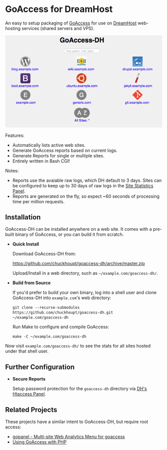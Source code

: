 GoAccess for DreamHost
======================

An easy to setup packaging of [GoAccess](https://goaccess.io) for use on [DreamHost](https://www.dreamhost.com) web-hosting
services (shared servers and VPS).

![MacDown Screenshot](screenshot.png)

Features:

- Automatically lists active web sites.
- Generate GoAccess reports based on current logs.
- Generate Reports for single or multiple sites.
- Entirely written in Bash CGI!

Notes:

- Reports use the avaiable raw logs, which DH default to 3 days. Sites can be configured to keep up to 30 days of raw logs in the [Site Statistics Panel](https://panel.dreamhost.com/index.cgi?tree=advanced.stats&).
- Reports are generated on the fly, so expect ~60 seconds of processing time per million requests.


Installation
------------

GoAccess-DH can be installed anywhere on a web site. It comes with a pre-built binary of GoAccess, or you can build it from scratch.

- **Quick Install**
  
  Download GoAccess-DH from:
  
  https://github.com/chuckhoupt/goaccess-dh/archive/master.zip

  Upload/Install in a web directory, such as `~/example.com/goaccess-dh/`.
  
  
- **Build from Source**

  If you'd prefer to build your own binary, log into a shell user and clone GoAccess-DH into `example.com`'s web directory:

  ```
  git clone --recurse-submodules https://github.com/chuckhoupt/goaccess-dh.git ~/example.com/goaccess-dh
  ```

   Run Make to configure and compile GoAccess:
   
   ```
   make -C ~/example.com/goaccess-dh
   ```

Now visit `example.com/goaccess-dh/` to see the stats for all sites hosted
under that shell user.

Further Configuration
---------------------

- **Secure Reports**

   Setup password protection for the `goaccess-dh` directory via
   [DH's Htaccess Panel](https://panel.dreamhost.com/index.cgi?tree=advanced.webdav&).


Related Projects
----------------

These projects have a similar intent to GoAccess-DH, but require root access:

- [gopanel - Multi-site Web Analytics Menu for goaccess](https://github.com/neocogent/gopanel)
- [Using GoAccess with PHP](https://gist.github.com/Jiab77/b7eff1dc6c0996b339c753c82e9daa42)

